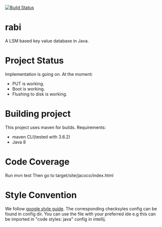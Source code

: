 [![Build Status](https://travis-ci.com/the123saurav/rabi.svg?branch=master)](https://travis-ci.com/the123saurav/rabi)
# rabi
A LSM based key value database in Java.

# Project Status
Implementation is going on.
At the moment:
- PUT is working.
- Boot is working.
- Flushing to disk is working.

# Building project
This project uses maven for builds. 
Requirements:
- maven CLI(tested with 3.6.2)
- Java 8

# Code Coverage
Run mvn test
Then go to target/site/jacoco/index.html

# Style Convention
We follow [google style guide](https://google.github.io/styleguide/javaguide.html). The corresponding checksyles config
can be found in config dir. You can use the file with your preferred ide e.g this can be imported in "code styles: java"
config in intellij.
    
